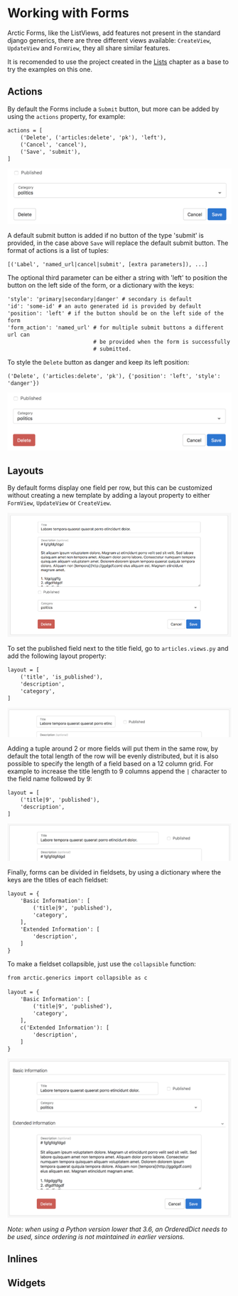 # Working with Forms

Arctic Forms, like the ListViews, add features not present in the standard 
django generics, there are three different views available: `CreateView`, 
`UpdateView` and `FormView`, they all share similar features.

It is recomended to use the project created in the [Lists](lists.md) chapter as
a base to try the examples on this one.

## Actions

By default the Forms include a `Submit` button, but more can be added by using 
the `actions` property, for example:

    actions = [
        ('Delete', ('articles:delete', 'pk'), 'left'),
        ('Cancel', 'cancel'),
        ('Save', 'submit'),
    ]

![form actions](img/form-actions1.png)

A default submit button is added if no button of the type 'submit' is provided,
in the case above `Save` will replace the default submit button.
The format of actions is a list of tuples:

    [('Label', 'named_url|cancel|submit', [extra parameters]), ...]

The optional third parameter can be either a string with 'left' to position the
button on the left side of the form, or a dictionary with the keys:
    
    'style': 'primary|secondary|danger' # secondary is default
    'id': 'some-id' # an auto generated id is provided by default
    'position': 'left' # if the button should be on the left side of the form
    'form_action': 'named_url' # for multiple submit buttons a different url can
                               # be provided when the form is successfully 
                               # submitted.

To style the `Delete` button as danger and keep its left position:

    ('Delete', ('articles:delete', 'pk'), {'position': 'left', 'style': 'danger'})

![form actions](img/form-actions2.png)

## Layouts

By default forms display one field per row, but this can be customized without
creating a new template by adding a layout property to either `FormView`, 
`UpdateView` or `CreateView`.

![form without layout](img/form-no-layout.png)

To set the published field next to the title field, go to `articles.views.py` 
and add the following layout property:

    layout = [
        ('title', 'is_published'),
        'description',
        'category',
    ]

![form with layout 1](img/form-layout1.png)


Adding a tuple around 2 or more fields will put them in the same row, by default
the total length of the row will be evenly distributed, but it is also possible
to specify the length of a field based on a 12 column grid. For example to 
increase the title length to 9 columns append the `|` character to the field 
name followed by 9:

    layout = [
        ('title|9', 'published'),
        'description',
    ]

![form with layout 1](img/form-layout2.png)

Finally, forms can be divided in fieldsets, by using a dictionary where the
keys are the titles of each fieldset:

    layout = {
        'Basic Information': [
            ('title|9', 'published'),
            'category',
        ],
        'Extended Information': [
            'description',
        ]
    }

To make a fieldset collapsible, just use the `collapsible` function:

    from arctic.generics import collapsible as c

    layout = {
        'Basic Information': [
            ('title|9', 'published'),
            'category',
        ],
        c('Extended Information'): [
            'description',
        ]
    }

![form with layout and fieldsets](img/form-layout-fieldset.png)

_Note: when using a Python version lower that 3.6, an OrderedDict needs to
be used, since ordering is not maintained in earlier versions._

## Inlines

## Widgets